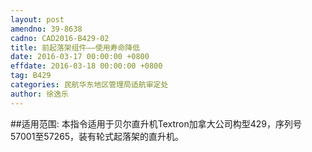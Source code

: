 ```yaml
---
layout: post
amendno: 39-8638
cadno: CAD2016-B429-02
title: 前起落架组件——使用寿命降低
date: 2016-03-17 00:00:00 +0800
effdate: 2016-03-18 00:00:00 +0800
tag: B429
categories: 民航华东地区管理局适航审定处
author: 徐逸乐
---
```


##适用范围:
本指令适用于贝尔直升机Textron加拿大公司构型429，序列号 57001至57265，装有轮式起落架的直升机。

